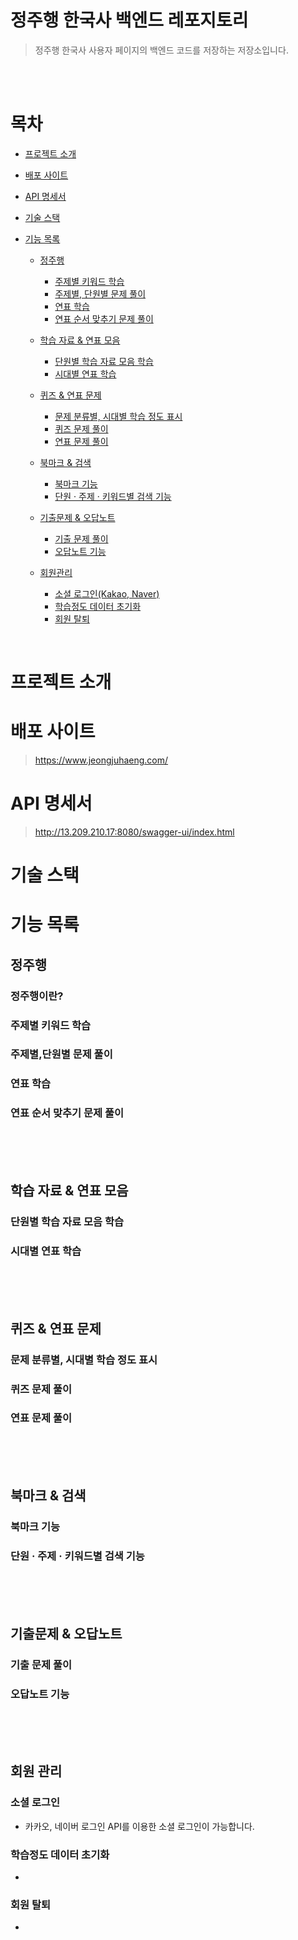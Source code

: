# 정주행 한국사 백엔드 레포지토리

> 정주행 한국사 사용자 페이지의 백엔드 코드를 저장하는 저장소입니다.



<br>
<br>

# 목차
- [프로젝트 소개](#프로젝트-소개)

- [배포 사이트](#배포-사이트) 

- [API 명세서](#API-명세서)

- [기술 스택](#기술-스택)

- [기능 목록](#기능-목록)  

    - [정주행](#정주행)
        - [주제별 키워드 학습](#주제별-키워드-학습)
        - [주제별, 단원별 문제 풀이](#주제별,단원별-문제-풀이)
        - [연표 학습](#연표-학습)
        - [연표 순서 맞추기 문제 풀이](#연표-순서-맞추기-문제-풀이)

    - [학습 자료 & 연표 모음](#학습-자료--연표-모음)
        - [단원별 학습 자료 모음 학습](#단원별-학습-자료-모음-학습)
        - [시대별 연표 학습](#시대별-연표-학습)

    - [퀴즈 & 연표 문제](#퀴즈--연표-문제)
        - [문제 분류별, 시대별 학습 정도 표시](#문제-분류별-시대별-학습-정도-표시)
        - [퀴즈 문제 풀이](#퀴즈-문제-풀이)
        - [연표 문제 풀이](#연표-문제-풀이)

    - [북마크 & 검색](#북마크--검색)
        - [북마크 기능](#북마크-기능)
        - [단원 · 주제 · 키워드별 검색 기능](#단원--주제--키워드별-검색-기능)
        
    - [기출문제 & 오답노트](#기출문제--오답노트)
        - [기출 문제 풀이](#기출-문제-풀이)
        - [오답노트 기능](#오답노트-기능)

    - [회원관리](#회원-관리)
        - [소셜 로그인(Kakao, Naver)](#소셜-로그인)
        - [학습정도 데이터 초기화](#학습정도-데이터-초기화)
        - [회원 탈퇴](#회원-탈퇴)

<br>

# 프로젝트 소개


# 배포 사이트
> https://www.jeongjuhaeng.com/

# API 명세서
> http://13.209.210.17:8080/swagger-ui/index.html

# 기술 스택




# 기능 목록



## 정주행

### 정주행이란?
### 주제별 키워드 학습
### 주제별,단원별 문제 풀이
### 연표 학습
### 연표 순서 맞추기 문제 풀이

<br><br><br>

## 학습 자료 & 연표 모음
### 단원별 학습 자료 모음 학습
### 시대별 연표 학습

<br><br><br>


## 퀴즈 & 연표 문제
### 문제 분류별, 시대별 학습 정도 표시
### 퀴즈 문제 풀이
### 연표 문제 풀이

<br><br><br>


## 북마크 & 검색
### 북마크 기능
### 단원 · 주제 · 키워드별 검색 기능

<br><br><br>


## 기출문제 & 오답노트
### 기출 문제 풀이
### 오답노트 기능

<br><br><br>

## 회원 관리

### 소셜 로그인
- 카카오, 네이버 로그인 API를 이용한 소셜 로그인이 가능합니다.

### 학습정도 데이터 초기화
- 

### 회원 탈퇴
- 
